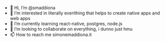 - 👋 Hi, I’m @smaddiona
- 👀 I’m interested in literally everithing that helps to create native apps and web apps
- 🌱 I’m currently learning react-native, postgres, node.js
- 💞️ I’m looking to collaborate on everything, i dunno just hmu
- 📫 How to reach me simonemaddiona.it

